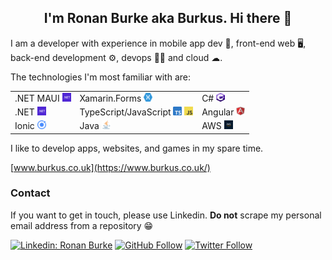 <h2 align="center">I'm Ronan Burke aka Burkus. Hi there 👋</h2>

I am a developer with experience in mobile app dev 📱, front-end web 🖥, back-end development ⚙️, devops 👨‍🔧 and cloud ☁.

The technologies I'm most familiar with are:
<table>
      <tr>
        <td>.NET MAUI <img src="./assets/dotnetlogo.png" width="14" height="14" alt="dotnet" /></td>
        <td>Xamarin.Forms <img src="./assets/xamarin-forms.png" width="14" height="14" alt="Xamarin.Forms" /></td>
        <td>C# <img src="./assets/csharp.png" width="14" height="14" alt="C Sharp" /></td>
      </tr>
      <tr>
        <td>.NET <img src="./assets/dotnetlogo.png" width="14" height="14" alt="dotnet" /></td>
        <td>TypeScript/JavaScript <img src="./assets/typescript.png" width="14" height="14" alt="TypeScript" /> <img src="./assets/javascript.png" width="14" height="14" alt="JavaScript" /></td>
        <td>Angular <img src="./assets/angular.png" width="14" height="14" alt="Angular" /></td>
      </tr>
      <tr>
        <td>Ionic <img src="./assets/ionic.png" width="14" height="14" alt="Ionic" /></td>
        <td>Java <img src="./assets/java.png" width="14" height="14" alt="Java" /></td>
        <td>AWS <img src="./assets/aws.png" width="14" height="14" alt="AWS" /></td>
      </tr>
</table>

I like to develop apps, websites, and games in my spare time.

[www.burkus.co.uk](https://www.burkus.co.uk/)

### Contact

If you want to get in touch, please use Linkedin. __Do not__ scrape my personal email address from a repository 😁

[![Linkedin: Ronan Burke](https://img.shields.io/badge/LinkedIn-blue?style=flat&logo=linkedin&labelColor=blue&label=Ronan%20Burke&link=https://www.linkedin.com/in/burkus/)](https://www.linkedin.com/in/burkus/)
[![GitHub Follow](https://img.shields.io/github/followers/BurkusCat?label=Follow%20BurkusCat&style=social)](https://github.com/BurkusCat)
[![Twitter Follow](https://img.shields.io/twitter/follow/BurkusCat?style=social)](https://twitter.com/BurkusCat)
